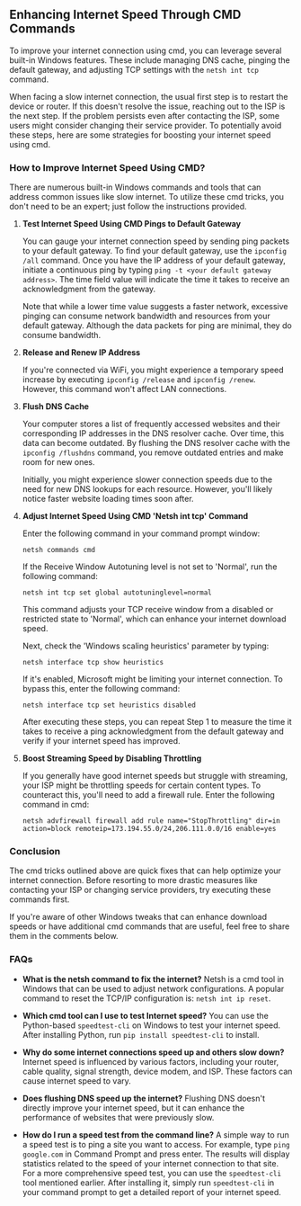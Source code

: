 ## Enhancing Internet Speed Through CMD Commands

To improve your internet connection using cmd, you can leverage several built-in Windows features. These include managing DNS cache, pinging the default gateway, and adjusting TCP settings with the `netsh int tcp` command.

When facing a slow internet connection, the usual first step is to restart the device or router. If this doesn't resolve the issue, reaching out to the ISP is the next step. If the problem persists even after contacting the ISP, some users might consider changing their service provider. To potentially avoid these steps, here are some strategies for boosting your internet speed using cmd.

### How to Improve Internet Speed Using CMD?

There are numerous built-in Windows commands and tools that can address common issues like slow internet. To utilize these cmd tricks, you don't need to be an expert; just follow the instructions provided.

1. **Test Internet Speed Using CMD Pings to Default Gateway**

   You can gauge your internet connection speed by sending ping packets to your default gateway. To find your default gateway, use the `ipconfig /all` command. Once you have the IP address of your default gateway, initiate a continuous ping by typing `ping -t <your default gateway address>`. The time field value will indicate the time it takes to receive an acknowledgment from the gateway.

   Note that while a lower time value suggests a faster network, excessive pinging can consume network bandwidth and resources from your default gateway. Although the data packets for ping are minimal, they do consume bandwidth.

2. **Release and Renew IP Address**

   If you're connected via WiFi, you might experience a temporary speed increase by executing `ipconfig /release` and `ipconfig /renew`. However, this command won't affect LAN connections.

3. **Flush DNS Cache**

   Your computer stores a list of frequently accessed websites and their corresponding IP addresses in the DNS resolver cache. Over time, this data can become outdated. By flushing the DNS resolver cache with the `ipconfig /flushdns` command, you remove outdated entries and make room for new ones.

   Initially, you might experience slower connection speeds due to the need for new DNS lookups for each resource. However, you'll likely notice faster website loading times soon after.

4. **Adjust Internet Speed Using CMD 'Netsh int tcp' Command**

   Enter the following command in your command prompt window:

   ```
   netsh commands cmd
   ```

   If the Receive Window Autotuning level is not set to 'Normal', run the following command:

   ```
   netsh int tcp set global autotuninglevel=normal
   ```

   This command adjusts your TCP receive window from a disabled or restricted state to 'Normal', which can enhance your internet download speed.

   Next, check the 'Windows scaling heuristics' parameter by typing:

   ```
   netsh interface tcp show heuristics
   ```

   If it's enabled, Microsoft might be limiting your internet connection. To bypass this, enter the following command:

   ```
   netsh interface tcp set heuristics disabled
   ```

   After executing these steps, you can repeat Step 1 to measure the time it takes to receive a ping acknowledgment from the default gateway and verify if your internet speed has improved.

5. **Boost Streaming Speed by Disabling Throttling**

   If you generally have good internet speeds but struggle with streaming, your ISP might be throttling speeds for certain content types. To counteract this, you'll need to add a firewall rule. Enter the following command in cmd:

   ```
   netsh advfirewall firewall add rule name="StopThrottling" dir=in action=block remoteip=173.194.55.0/24,206.111.0.0/16 enable=yes
   ```

### Conclusion

The cmd tricks outlined above are quick fixes that can help optimize your internet connection. Before resorting to more drastic measures like contacting your ISP or changing service providers, try executing these commands first.

If you're aware of other Windows tweaks that can enhance download speeds or have additional cmd commands that are useful, feel free to share them in the comments below.

### FAQs

- **What is the netsh command to fix the internet?**
 Netsh is a cmd tool in Windows that can be used to adjust network configurations. A popular command to reset the TCP/IP configuration is: `netsh int ip reset`.

- **Which cmd tool can I use to test Internet speed?**
 You can use the Python-based `speedtest-cli` on Windows to test your internet speed. After installing Python, run `pip install speedtest-cli` to install.

- **Why do some internet connections speed up and others slow down?**
 Internet speed is influenced by various factors, including your router, cable quality, signal strength, device modem, and ISP. These factors can cause internet speed to vary.

- **Does flushing DNS speed up the internet?**
 Flushing DNS doesn't directly improve your internet speed, but it can enhance the performance of websites that were previously slow.

- **How do I run a speed test from the command line?**
 A simple way to run a speed test is to ping a site you want to access. For example, type `ping google.com` in Command Prompt and press enter. The results will display statistics related to the speed of your internet connection to that site. For a more comprehensive speed test, you can use the `speedtest-cli` tool mentioned earlier. After installing it, simply run `speedtest-cli` in your command prompt to get a detailed report of your internet speed.